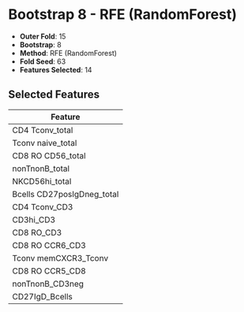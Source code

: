 # Bootstrap 8 - RFE (RandomForest)

- **Outer Fold**: 15
- **Bootstrap**: 8
- **Method**: RFE (RandomForest)
- **Fold Seed**: 63
- **Features Selected**: 14

## Selected Features

| Feature |
|---------|
| CD4 Tconv_total |
| Tconv naive_total |
| CD8 RO CD56_total |
| nonTnonB_total |
| NKCD56hi_total |
| Bcells CD27posIgDneg_total |
| CD4 Tconv_CD3 |
| CD3hi_CD3 |
| CD8 RO_CD3 |
| CD8 RO CCR6_CD3 |
| Tconv memCXCR3_Tconv |
| CD8 RO CCR5_CD8 |
| nonTnonB_CD3neg |
| CD27IgD_Bcells |
